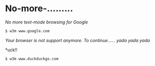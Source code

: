 # No-more-.........
*No more text-mode browsing for Google*







```bash
$ w3m www.google.com

```
*Your browser is not support anymore.  To continue...... yada yada yada* <br>

*uck!!

```bash
$ w3m www.duckduckgo.com

```










